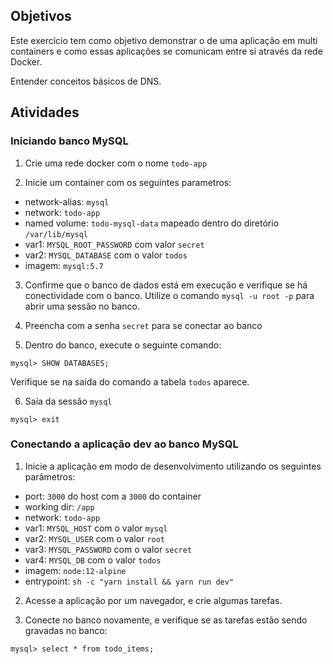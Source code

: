 ## Objetivos

Este exercício tem como objetivo demonstrar o de uma aplicação em multi containers e como essas aplicações se comunicam entre si através da rede Docker.

Entender conceitos básicos de DNS.

## Atividades

### Iniciando banco MySQL

1. Crie uma rede docker com o nome `todo-app`

2. Inicie um container com os seguintes parametros:
- network-alias: `mysql`
- network: `todo-app`
- named volume: `todo-mysql-data` mapeado dentro do diretório `/var/lib/mysql`
- var1: `MYSQL_ROOT_PASSWORD` com valor `secret`
- var2: `MYSQL_DATABASE` com o valor `todos`
- imagem: `mysql:5.7`

3. Confirme que o banco de dados está em execução e verifique se há conectividade com o banco. Utilize o comando `mysql -u root -p` para abrir uma sessão no banco.

4. Preencha com a senha `secret` para se conectar ao banco

5. Dentro do banco, execute o seguinte comando:
```shell
mysql> SHOW DATABASES;
```
Verifique se na saída do comando a tabela `todos` aparece.

6. Saía da sessão `mysql`
```shell
mysql> exit
```

### Conectando a aplicação dev ao banco MySQL
1. Inicie a aplicação em modo de desenvolvimento utilizando os seguintes parâmetros: 
- port: `3000` do host com a `3000` do container
- working dir: `/app`
- network: `todo-app`
- var1: `MYSQL_HOST` com o valor `mysql`
- var2: `MYSQL_USER` com o valor `root`
- var3: `MYSQL_PASSWORD` com o valor `secret`
- var4: `MYSQL_DB` com o valor `todos`
- imagem: `node:12-alpine`
- entrypoint: `sh -c "yarn install && yarn run dev"`

2. Acesse a aplicação por um navegador, e crie algumas tarefas.

3. Conecte no banco novamente, e verifique se as tarefas estão sendo gravadas no banco:
```shell
mysql> select * from todo_items;
```
